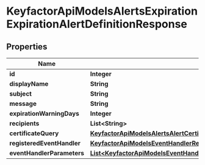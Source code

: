 

# KeyfactorApiModelsAlertsExpirationExpirationAlertDefinitionResponse


## Properties

| Name | Type | Description | Notes |
|------------ | ------------- | ------------- | -------------|
|**id** | **Integer** |  |  [optional] |
|**displayName** | **String** |  |  [optional] |
|**subject** | **String** |  |  [optional] |
|**message** | **String** |  |  [optional] |
|**expirationWarningDays** | **Integer** |  |  [optional] |
|**recipients** | **List&lt;String&gt;** |  |  [optional] |
|**certificateQuery** | [**KeyfactorApiModelsAlertsAlertCertificateQueryAlertCertificateQueryResponse**](KeyfactorApiModelsAlertsAlertCertificateQueryAlertCertificateQueryResponse.md) |  |  [optional] |
|**registeredEventHandler** | [**KeyfactorApiModelsEventHandlerRegisteredEventHandlerResponse**](KeyfactorApiModelsEventHandlerRegisteredEventHandlerResponse.md) |  |  [optional] |
|**eventHandlerParameters** | [**List&lt;KeyfactorApiModelsEventHandlerEventHandlerParameterResponse&gt;**](KeyfactorApiModelsEventHandlerEventHandlerParameterResponse.md) |  |  [optional] |



